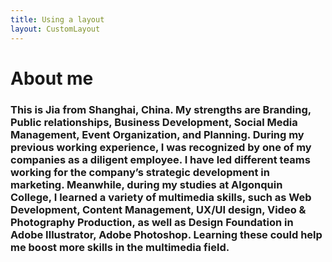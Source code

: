 ```yaml
---
title: Using a layout
layout: CustomLayout
---
```


# About me

### This is Jia from Shanghai, China. My strengths are Branding, Public relationships, Business Development, Social Media Management, Event Organization, and Planning. During my previous working experience, I was recognized by one of my companies as a diligent employee. I have led different teams working for the company’s strategic development in marketing. Meanwhile, during my studies at Algonquin College, I learned a variety of multimedia skills, such as Web Development, Content Management, UX/UI design, Video & Photography Production, as well as Design Foundation in Adobe Illustrator, Adobe Photoshop. Learning these could help me boost more skills in the multimedia field.
